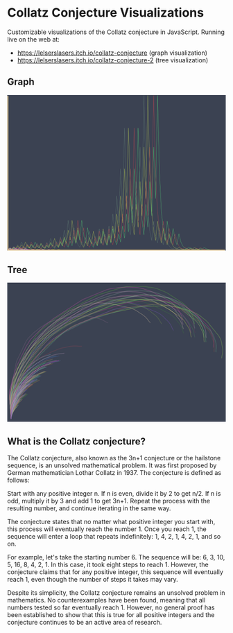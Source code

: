 # Collatz Conjecture Visualizations

​Customizable visualizations of the Collatz conjecture in JavaScript.
Running live on the web at:
- https://lelserslasers.itch.io/collatz-conjecture (graph visualization)
- https://lelserslasers.itch.io/collatz-conjecture-2 (tree visualization)

## Graph

![Showcase](./Graph/Showcase/Showcase1.PNG)

## Tree

![Showcase](./Tree/Showcase/Showcase1.PNG)

## What is the Collatz conjecture?

The Collatz conjecture, also known as the 3n+1 conjecture or the hailstone sequence, is an unsolved mathematical problem. It was first proposed by German mathematician Lothar Collatz in 1937. The conjecture is defined as follows:

Start with any positive integer n. If n is even, divide it by 2 to get n/2. If n is odd, multiply it by 3 and add 1 to get 3n+1. Repeat the process with the resulting number, and continue iterating in the same way.

The conjecture states that no matter what positive integer you start with, this process will eventually reach the number 1. Once you reach 1, the sequence will enter a loop that repeats indefinitely: 1, 4, 2, 1, 4, 2, 1, and so on.

For example, let's take the starting number 6. The sequence will be: 6, 3, 10, 5, 16, 8, 4, 2, 1. In this case, it took eight steps to reach 1. However, the conjecture claims that for any positive integer, this sequence will eventually reach 1, even though the number of steps it takes may vary.

Despite its simplicity, the Collatz conjecture remains an unsolved problem in mathematics. No counterexamples have been found, meaning that all numbers tested so far eventually reach 1. However, no general proof has been established to show that this is true for all positive integers and the conjecture continues to be an active area of research.